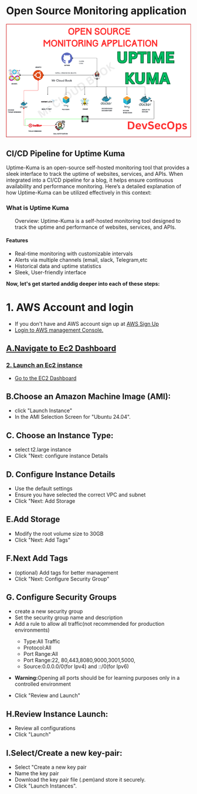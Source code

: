 # Open Source Monitoring application

![image](monitoring.png)

<h2> CI/CD Pipeline for Uptime Kuma</h2>
<p>Uptime-Kuma is an open-source self-hosted monitoring tool that provides a sleek 
  interface to track the uptime of websites, services, and APIs. When integrated into 
  a CI/CD pipeline for a blog, it helps ensure continuous availability and performance 
  monitoring. Here’s a detailed explanation of how Uptime-Kuma can be utilized effectively in this context:</p>

<h3>What is Uptime Kuma</h3>
<div>
  <ul>
    Overview: Uptime-Kuma is a self-hosted monitoring tool designed to track
    the uptime and performance of websites, services, and APIs.
  </ul>
  <h4>Features</h4>
  <ul>
    <li>Real-time monitoring with customizable intervals</li>
    <li>Alerts via multiple channels (email, slack, Telegram,etc</li>
    <li>Historical data and uptime statistics</li>
    <li>Sleek, User-friendly interface</li>
  </ul>
</div>
 <b> Now, let's get started anddig deeper into each of these steps:</b>
<h1>1. AWS Account and login</h1>
<ul>
  <li>If you don't have and AWS account sign up at <a href="https://aws.amazon.com/activate/registration">AWS Sign Up</li>
  <li>Login to AWS management Console.</li>
</ul>

 <h2><strong>A.Navigate to Ec2 Dashboard</strong></h2>
<h3>2. Launch an Ec2 instance</h3>
<ul>
  <li>Go to the <a href="https://aws.amazon.com/console/ec2/">EC2 Dashboard</a>
</li>
</ul>
<h2>B.Choose an Amazon Machine Image (AMI):</h2>
<ul>
  <li>click "Launch Instance"</li>
  <li>In the AMI Selection Screen for "Ubuntu 24.04".</li>
</ul>
<h2>C. Choose an Instance Type:</h2>
<ul>
  <li>select t2.large instance</li>
  <li>Click "Next: configure instance Details</li>
</ul>
<h2>D. Configure Instance Details</h2>
  <ul>
    <li>Use the default settings</li>
    <li>Ensure you have selected the correct VPC and subnet</li>
    <li>Click "Next: Add Storage</li>
  </ul>
<h2>E.Add Storage</h2>
<ul>
  <li>Modify the root volume size to 30GB</li>
  <li>Click "Next: Add Tags"</li>
</ul>
<h2>F.Next Add Tags</h2>
<ul>
  <li>(optional) Add tags for better management</li>
  <li>Click "Next: Configure Security Group"</li>
</ul>
<h2>G. Configure Security Groups</h2>
  <ul>
    <li>create a new security group</li>
    <li>Set the security group name and description</li>
    <li>Add a rule to allow all traffic(not recommended for production environments)</li>
    <ul>
      <li>Type:All Traffic</li>
      <li>Protocol:All</li>
      <li>Port Range:All</li>
      <li>Port Range:22, 80,443,8080,9000,3001,5000,</li>
      <li>Source:0.0.0.0/0(for Ipv4) and ::/0(for Ipv6)</li>
    </ul>
  </ul>

<ul><li><strong>Warning:</strong>Opening all ports should be for learning purposes only in a controlled environment</li></ul>
  <ul><li>Click "Review and Launch"</li></ul>
<h2>H.Review Instance Launch:</h2>
<ul>
  <li>Review all configurations</li>
  <li>Click "Launch"</li>
</ul>
<h2>I.Select/Create a new key-pair:</h2>
<ul>
  <li>Select "Create a new key pair</li>
  <li>Name the key pair</li>
  <li>Download the key pair file (.pem)and store it securely.</li>
  <li>Click "Launch Instances".</li>
</ul>
